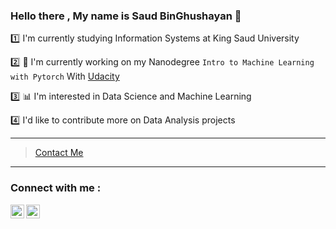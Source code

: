 ### Hello there , My name is Saud BinGhushayan :wave: 

:one: I'm currently studying Information Systems at King Saud University 

:two: :scroll: I'm currently working on my Nanodegree `Intro to Machine Learning with Pytorch` With [Udacity](https://www.udacity.com)

:three: :bar_chart: I'm interested in Data Science and Machine Learning 

:four: I'd like to contribute more on Data Analysis projects



-------------------------

>[Contact Me](mailto:saudstg9@gmail.com)

-------------------------
### Connect with me :
[<img align = "left" width = "22px" src = https://image.flaticon.com/icons/png/512/889/889147.png>](https://twitter.com/SaudBTurki)
[<img align = "left" width = "22px" src = https://image.flaticon.com/icons/png/512/2111/2111499.png>](https://sa.linkedin.com/in/saud-binghushayan-4a6a5920b)
